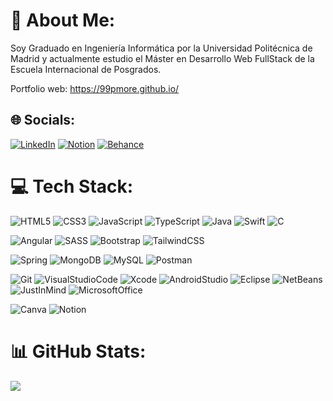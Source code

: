 # 💫 About Me:
Soy Graduado en Ingeniería Informática por la Universidad Politécnica de Madrid y actualmente estudio el Máster en Desarrollo Web FullStack de la Escuela Internacional de Posgrados.

Portfolio web: https://99pmore.github.io/


## 🌐 Socials:
[![LinkedIn](https://img.shields.io/badge/LinkedIn-%230077B5.svg?style=for-the-badge&logo=linkedin&logoColor=white)](https://linkedin.com/in/pablomorenom) 
[![Notion](https://img.shields.io/badge/Notion-%23000000.svg?style=for-the-badge&logo=notion&logoColor=white)](https://quill-spark-3af.notion.site/CV-Pablo-Moreno-Mart-n-68686053b8e94ec2bab3244ed01616a6)
[![Behance](https://img.shields.io/badge/Behance-1769ff?style=for-the-badge&logo=behance&logoColor=white)](https://behance.net/pablomorenomartin) 

# 💻 Tech Stack:
![HTML5](https://img.shields.io/badge/html5-%23E34F26.svg?style=for-the-badge&logo=html5&logoColor=white) 
![CSS3](https://img.shields.io/badge/css3-%231572B6.svg?style=for-the-badge&logo=css3&logoColor=white) 
![JavaScript](https://img.shields.io/badge/javascript-%23323330.svg?style=for-the-badge&logo=javascript&logoColor=%23F7DF1E) 
![TypeScript](https://shields.io/badge/TypeScript-3178C6?logo=TypeScript&logoColor=FFF&style=for-the-badge) 
![Java](https://img.shields.io/badge/java-%23ED8B00.svg?style=for-the-badge&logo=java&logoColor=white) 
![Swift](https://img.shields.io/badge/swift-F54A2A?style=for-the-badge&logo=swift&logoColor=white) 
![C](https://img.shields.io/badge/c-%2300599C.svg?style=for-the-badge&logo=c&logoColor=white) 

![Angular](https://img.shields.io/badge/Angular-DD0031?style=for-the-badge&logo=angular&logoColor=white)
![SASS](https://img.shields.io/badge/SASS-hotpink.svg?style=for-the-badge&logo=SASS&logoColor=white) 
![Bootstrap](https://img.shields.io/badge/bootstrap-%23563D7C.svg?style=for-the-badge&logo=bootstrap&logoColor=white) 
![TailwindCSS](https://img.shields.io/badge/tailwindcss-%2338B2AC.svg?style=for-the-badge&logo=tailwind-css&logoColor=white) 

![Spring](https://img.shields.io/badge/spring-%236DB33F.svg?style=for-the-badge&logo=spring&logoColor=white) 
![MongoDB](https://img.shields.io/badge/MongoDB-%234ea94b.svg?style=for-the-badge&logo=mongodb&logoColor=white) 
![MySQL](https://img.shields.io/badge/mysql-%2300f.svg?style=for-the-badge&logo=mysql&logoColor=white)
![Postman](https://img.shields.io/badge/Postman-FF6C37?style=for-the-badge&logo=postman&logoColor=white)

![Git](https://img.shields.io/badge/-Git-red?style=for-the-badge&logo=git&logoColor=white)
![VisualStudioCode](https://img.shields.io/badge/-Visual%20Studio%20Code-blue?style=for-the-badge&logo=visualstudiocode&logoColor=white)
![Xcode](https://img.shields.io/badge/-Xcode-informational?style=for-the-badge&logo=xcode&logoColor=white)
![AndroidStudio](https://img.shields.io/badge/-Android%20Studio-green?style=for-the-badge&logo=androidstudio&logoColor=white)
![Eclipse](https://img.shields.io/badge/-Eclipse-blueviolet?style=for-the-badge&logo=eclipse&logoColor=white)
![NetBeans](https://img.shields.io/badge/-NetBeans-orange?style=for-the-badge&logo=apache-netbeans-ide&logoColor=white)
![JustInMind](https://img.shields.io/badge/-JustInMind-inactive?style=for-the-badge&logo=justinmind&logoColor=white)
![MicrosoftOffice](https://img.shields.io/badge/-Microsoft%20Office-blue?style=for-the-badge&logo=microsoft-office&logoColor=white)

![Canva](https://img.shields.io/badge/Canva-%2300C4CC.svg?style=for-the-badge&logo=Canva&logoColor=white) 
![Notion](https://img.shields.io/badge/Notion-%23000000.svg?style=for-the-badge&logo=notion&logoColor=white) 

# 📊 GitHub Stats:
![](https://github-readme-stats.vercel.app/api/top-langs/?username=99pmore&theme=nord&hide_border=true&include_all_commits=false&count_private=false&layout=compact)
